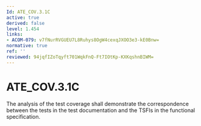 ```yaml
---
Id: ATE_COV.3.1C
active: true
derived: false
level: 1.454
links:
- ACOM-079: v7fNurRVGUEU7L8Ruhys8OgW4cexqJXOO3e3-kE0Bnw=
normative: true
ref: ''
reviewed: 94jqfIZoTqyft701WqkFnQ-Ft7IOtKp-KXKqshnBIWM=
---
```


# ATE_COV.3.1C

The analysis of the test coverage shall demonstrate the correspondence between the tests in the test documentation and the TSFIs in the functional specification.